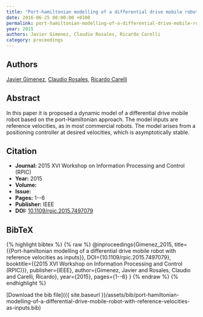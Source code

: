 ```yaml
---
title: "Port-hamiltonian modelling of a differential drive mobile robot with reference velocities as inputs"
date: 2016-06-25 00:00:00 +0100
permalink: port-hamiltonian-modelling-of-a-differential-drive-mobile-robot-with-reference-velocities-as-inputs
year: 2015
authors: Javier Gimenez, Claudio Rosales, Ricardo Carelli
category: proceedings
---
```

 
## Authors
[Javier Gimenez](authors/javier-gimenez), [Claudio Rosales](authors/claudio-rosales), [Ricardo Carelli](authors/ricardo-carelli)
 
## Abstract
In this paper it is proposed a dynamic model of a differential drive mobile robot based on the port-Hamiltonian approach. The model inputs are reference velocities, as in most commercial robots. The model arises from a positioning controller at desired velocities, which is asymptotically stable.
 
## Citation
- **Journal:** 2015 XVI Workshop on Information Processing and Control (RPIC)
- **Year:** 2015
- **Volume:** 
- **Issue:** 
- **Pages:** 1--6
- **Publisher:** IEEE
- **DOI:** [10.1109/rpic.2015.7497079](https://doi.org/10.1109/rpic.2015.7497079)
 
## BibTeX
{% highlight bibtex %}
{% raw %}
@inproceedings{Gimenez_2015,
  title={{Port-hamiltonian modelling of a differential drive mobile robot with reference velocities as inputs}},
  DOI={10.1109/rpic.2015.7497079},
  booktitle={{2015 XVI Workshop on Information Processing and Control (RPIC)}},
  publisher={IEEE},
  author={Gimenez, Javier and Rosales, Claudio and Carelli, Ricardo},
  year={2015},
  pages={1--6}
}
{% endraw %}
{% endhighlight %}
 
[Download the bib file]({{ site.baseurl }}/assets/bib/port-hamiltonian-modelling-of-a-differential-drive-mobile-robot-with-reference-velocities-as-inputs.bib)
 
